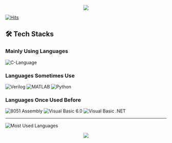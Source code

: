 <p align='center'>
    <img src="https://capsule-render.vercel.app/api?type=waving&color=timeGradient&height=300&section=header&text=Young%20Hee&animation=fadeIn&fontSize=90" />
</p>


<!-- Hits Information -->
[![Hits](https://hits.seeyoufarm.com/api/count/incr/badge.svg?url=https%3A%2F%2Fgithub.com%2FYHC03&count_bg=%233DC8B7&title_bg=%23555555&icon=&icon_color=%23E7E7E7&title=Hits&edge_flat=false)](https://hits.seeyoufarm.com)


<!-- Tech Stacks -->
## 🛠️ Tech Stacks

<!-- Languages -->
### Mainly Using Languages

![C-Language](https://img.shields.io/badge/C-darkblue?style=square)  

### Languages Sometimes Use

![Verilog](https://img.shields.io/badge/Verilog-cyan?style=square)
![MATLAB](https://img.shields.io/badge/MATLAB-darkred?style=square)
![Python](https://img.shields.io/badge/Python-blue?style=square)  

### Languages Once Used Before

![8051 Assembly](https://img.shields.io/badge/8051_Assembly-orange?style=square)
![Visual Basic 6.0](https://img.shields.io/badge/Visual_Basic_6.0-3EA7DF?style=square)
![Visual Basic .NET](https://img.shields.io/badge/Visual_Basic_.NET-purple?style=square)  

---
<!-- Most Used Languages -->
![Most Used Languages](https://github-readme-stats.vercel.app/api/top-langs/?username=YHC03&layout=compact)


<p align='center'>
    <img src="https://capsule-render.vercel.app/api?type=waving&color=timeGradient&height=125&section=footer&fontSize=90" />
</p>
